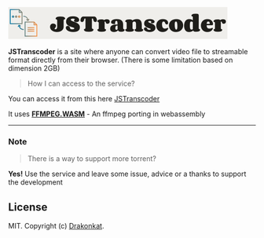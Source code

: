 ![JSTranscoder](src/asset/default-noborder.svg)


**JSTranscoder** is a site where anyone can convert video file to streamable format directly from their browser. (There is some limitation based on dimension 2GB)

> How I can access to the service?

You can access it from this here [JSTranscoder](https://tndsite.gitlab.io/react_video_transcoder/)


It uses **[FFMPEG.WASM](https://ffmpegwasm.netlify.app/)** - An ffmpeg porting in webassembly


---

### Note

> There is a way to support more torrent?

**Yes!** Use the service and leave some issue, advice or a thanks to support the development

## License

MIT. Copyright (c) [Drakonkat](https://gitlab.com/tndsite/quix-player/-/blob/master/LICENSE).
